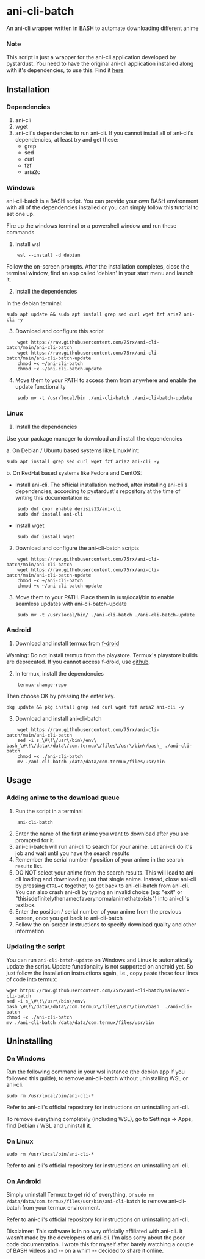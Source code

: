 # ani-cli-batch
An ani-cli wrapper written in BASH to automate downloading different anime

### Note
This script is just a wrapper for the ani-cli application developed by pystardust. You need to have the original ani-cli application installed along with it's dependencies, to use this. Find it [here](https://github.com/pystardust/ani-cli)

## Installation

### Dependencies
1. ani-cli
2. wget
3. ani-cli's dependencies to run ani-cli. If you cannot install all of ani-cli's dependencies, at least try and get these:
    - grep
    - sed
    - curl
    - fzf
    - aria2c

### Windows

ani-cli-batch is a BASH script. You can provide your own BASH environment with all of the dependencies installed or you can simply follow this tutorial to set one up.

Fire up the windows terminal or a powershell window and run these commands

1. Install wsl
```
    wsl --install -d debian
```
Follow the on-screen prompts.
After the installation completes, close the terminal window, find an app called 'debian' in your start menu and launch it.

2. Install the dependencies

In the debian terminal:

    sudo apt update && sudo apt install grep sed curl wget fzf aria2 ani-cli -y

3. Download and configure this script
```
    wget https://raw.githubusercontent.com/75rx/ani-cli-batch/main/ani-cli-batch
    wget https://raw.githubusercontent.com/75rx/ani-cli-batch/main/ani-cli-batch-update
    chmod +x ~/ani-cli-batch
    chmod +x ~/ani-cli-batch-update
```
4. Move them to your PATH to access them from anywhere and enable the update functionality
```
    sudo mv -t /usr/local/bin ./ani-cli-batch ./ani-cli-batch-update
```
### Linux

1. Install the dependencies

Use your package manager to download and install the dependencies

a. On Debian / Ubuntu based systems like LinuxMint:

    sudo apt install grep sed curl wget fzf aria2 ani-cli -y

b. On RedHat based systems like Fedora and CentOS:

- Install ani-cli. The official installation method, after installing ani-cli's dependencies, according to pystardust's repository at the time of writing this documentation is:
```
    sudo dnf copr enable derisis13/ani-cli
    sudo dnf install ani-cli
```
- Install wget
```
    sudo dnf install wget
```
2. Download and configure the ani-cli-batch scripts
```
    wget https://raw.githubusercontent.com/75rx/ani-cli-batch/main/ani-cli-batch
    wget https://raw.githubusercontent.com/75rx/ani-cli-batch/main/ani-cli-batch-update
    chmod +x ~/ani-cli-batch
    chmod +x ~/ani-cli-batch-update
```
3. Move them to your PATH. Place them in /usr/local/bin to enable seamless updates with ani-cli-batch-update
```
    sudo mv -t /usr/local/bin/ ./ani-cli-batch ./ani-cli-batch-update
```
### Android

1. Download and install termux from [f-droid](https://f-droid.org/en/packages/com.termux/)

Warning: Do not install termux from the playstore. Termux's playstore builds are deprecated. If you cannot access f-droid, use [github](https://github.com/termux/termux-app/releases).

2. In termux, install the dependencies
```
    termux-change-repo
```
Then choose OK by pressing the enter key.

    pkg update && pkg install grep sed curl wget fzf aria2 ani-cli -y

3. Download and install ani-cli-batch
```
    wget https://raw.githubusercontent.com/75rx/ani-cli-batch/main/ani-cli-batch
    sed -i s_\#\!\/usr\/bin\/env\ bash_\#\!\/data\/data\/com.termux\/files\/usr\/bin\/bash_ ./ani-cli-batch
    chmod +x ./ani-cli-batch
    mv ./ani-cli-batch /data/data/com.termux/files/usr/bin
```
## Usage

### Adding anime to the download queue

1. Run the script in a terminal
```
    ani-cli-batch
```
2. Enter the name of the first anime you want to download after you are prompted for it.
3. ani-cli-batch will run ani-cli to search for your anime. Let ani-cli do it's job and wait until you have the search results
4. Remember the serial number / position of your anime in the search results list.
5. DO NOT select your anime from the search results. This will lead to ani-cli loading and downloading just that single anime. Instead, close ani-cli by pressing `CTRL`+`C` together, to get back to ani-cli-batch from ani-cli. You can also crash ani-cli by typing an invalid choice (eg: "exit" or "thisisdefinitelythenameofaverynormalanimethatexists") into ani-cli's textbox.
6. Enter the position / serial number of your anime from the previous screen, once you get back to ani-cli-batch
7. Follow the on-screen instructions to specify download quality and other information

### Updating the script

You can run `ani-cli-batch-update` on Windows and Linux to automatically update the script. Update functionality is not supported on android yet. So just follow the installation instructions again, i.e., copy paste these four lines of code into termux:

    wget https://raw.githubusercontent.com/75rx/ani-cli-batch/main/ani-cli-batch
    sed -i s_\#\!\/usr\/bin\/env\ bash_\#\!\/data\/data\/com.termux\/files\/usr\/bin\/bash_ ./ani-cli-batch
    chmod +x ./ani-cli-batch
    mv ./ani-cli-batch /data/data/com.termux/files/usr/bin

## Uninstalling

### On Windows

Run the following command in your wsl instance (the debian app if you followed this guide), to remove ani-cli-batch without uninstalling WSL or ani-cli.

    sudo rm /usr/local/bin/ani-cli-*

Refer to ani-cli's official repository for instructions on uninstalling ani-cli.

To remove everything completely (including WSL), go to Settings -> Apps, find Debian / WSL and uninstall it.

### On Linux

    sudo rm /usr/local/bin/ani-cli-*

Refer to ani-cli's official repository for instructions on uninstalling ani-cli.

### On Android

Simply uninstall Termux to get rid of everything, or `sudo rm /data/data/com.termux/files/usr/bin/ani-cli-batch` to remove ani-cli-batch from your termux environment.

Refer to ani-cli's official repository for instructions on uninstalling ani-cli.

Disclaimer: This software is in no way officially affiliated with ani-cli. It wasn't made by the developers of ani-cli. I'm also sorry about the poor code documentation. I wrote this for myself after barely watching a couple of BASH videos and -- on a whim -- decided to share it online.
